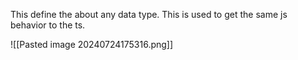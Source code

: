 This define the about any data type. This is used to get the same js behavior to the ts. 

![[Pasted image 20240724175316.png]]

